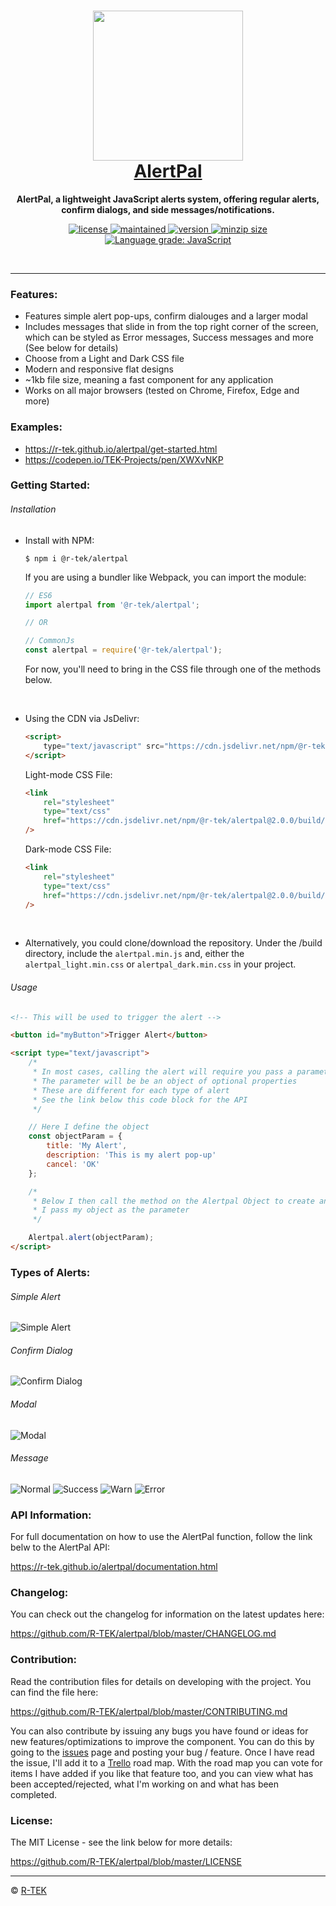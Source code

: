 <h1 align="center" style="color: rgb(7, 128, 228)">
    <a href="https://r-tek.github.io/alertpal/" target="blank">
        <img height="240" src="./assets/img/interface_view.png"/>
        <br />
        AlertPal
    </a>
</h1>

<p align="center">
    <b>AlertPal, a lightweight JavaScript alerts system, offering regular alerts, confirm dialogs, and side messages/notifications.</b>
</p>

<p align="center">
    <a href="https://github.com/R-TEK/alertpal/blob/master/LICENSE">
        <img src="https://badgen.net/github/license/R-TEK/alertpal?color=ff0000" alt="license" />
    </a>
    <a href="https://github.com/R-TEK/alertpal/graphs/contributors">
        <img src="https://badgen.net/badge/maintained/Yes?color=008c17" alt="maintained" />
    </a>
    <a href="https://www.npmjs.com/package/@r-tek/alertpal">
        <img src="https://badgen.net/npm/v/@r-tek/alertpal?color=7000c5" alt="version" />
    </a>
    <a href="https://bundlephobia.com/result?p=@r-tek/alertpal@2.0.0">
        <img src="https://badgen.net/bundlephobia/minzip/@r-tek/alertpal?color=158fcc" alt="minzip size" />
    </a>
    <a href="https://lgtm.com/projects/g/R-TEK/alertpal/context:javascript">
        <img alt="Language grade: JavaScript" src="https://img.shields.io/lgtm/grade/javascript/g/R-TEK/alertpal.svg?logo=lgtm&logoWidth=18" alt="lgtm code quality" />
    </a>
</p>

<br/>

---

### Features:

-   Features simple alert pop-ups, confirm dialouges and a larger modal
-   Includes messages that slide in from the top right corner of the screen, which can be styled as Error messages, Success messages and more (See below for details)
-   Choose from a Light and Dark CSS file
-   Modern and responsive flat designs
-   ~1kb file size, meaning a fast component for any application
-   Works on all major browsers (tested on Chrome, Firefox, Edge and more)

### Examples:

-   https://r-tek.github.io/alertpal/get-started.html
-   https://codepen.io/TEK-Projects/pen/XWXvNKP

### Getting Started:

###### Installation

-   Install with NPM:

    ```shell
    $ npm i @r-tek/alertpal
    ```

    If you are using a bundler like Webpack, you can import the module:

    ```javascript
    // ES6
    import alertpal from '@r-tek/alertpal';

    // OR

    // CommonJs
    const alertpal = require('@r-tek/alertpal');
    ```

    For now, you'll need to bring in the CSS file through one of the methods below.

<br />

-   Using the CDN via JsDelivr:

    ```html
    <script>
    	type="text/javascript" src="https://cdn.jsdelivr.net/npm/@r-tek/alertpal@2.0.0/build/alertpal.min.js"
    </script>
    ```

    Light-mode CSS File:

    ```html
    <link
    	rel="stylesheet"
    	type="text/css"
    	href="https://cdn.jsdelivr.net/npm/@r-tek/alertpal@2.0.0/build/alertpal_light.min.css"
    />
    ```

    Dark-mode CSS File:

    ```html
    <link
    	rel="stylesheet"
    	type="text/css"
    	href="https://cdn.jsdelivr.net/npm/@r-tek/alertpal@2.0.0/build/alertpal_dark.min.css"
    />
    ```

<br />

-   Alternatively, you could clone/download the repository. Under the /build directory, include the `alertpal.min.js` and, either the `alertpal_light.min.css` or `alertpal_dark.min.css` in your project.

###### Usage

```html
<!-- This will be used to trigger the alert -->

<button id="myButton">Trigger Alert</button>

<script type="text/javascript">
	/*
	 * In most cases, calling the alert will require you pass a parameter
	 * The parameter will be be an object of optional properties
	 * These are different for each type of alert
	 * See the link below this code block for the API
	 */

	// Here I define the object
	const objectParam = {
	    title: 'My Alert',
	    description: 'This is my alert pop-up'
	    cancel: 'OK'
	};

	/*
	 * Below I then call the method on the Alertpal Object to create an alert
	 * I pass my object as the parameter
	 */

	Alertpal.alert(objectParam);
</script>
```

### Types of Alerts:

###### Simple Alert

![Simple Alert](./assets/img/simple_alert.png)

###### Confirm Dialog

![Confirm Dialog](./assets/img/confirm_dialog.png)

###### Modal

![Modal](./assets/img/modal.png)

###### Message

![Normal](./assets/img/message_normal.png)
![Success](./assets/img/message_success.png)
![Warn](./assets/img/message_warn.png)
![Error](./assets/img/message_error.png)

### API Information:

For full documentation on how to use the AlertPal function, follow the link belw to the AlertPal API:

https://r-tek.github.io/alertpal/documentation.html

### Changelog:

You can check out the changelog for information on the latest updates here:

https://github.com/R-TEK/alertpal/blob/master/CHANGELOG.md

### Contribution:

Read the contribution files for details on developing with the project. You can find the file here:

https://github.com/R-TEK/alertpal/blob/master/CONTRIBUTING.md

You can also contribute by issuing any bugs you have found or ideas for new features/optimizations to improve the component. You can do this by going to the [issues](https://github.com/R-TEK/alertpal/issues) page and posting your bug / feature. Once I have read the issue, I'll add it to a [Trello](https://trello.com/b/LYLtyuFd) road map. With the road map you can vote for items I have added if you like that feature too, and you can view what has been accepted/rejected, what I'm working on and what has been completed.

### License:

The MIT License - see the link below for more details:

https://github.com/R-TEK/alertpal/blob/master/LICENSE

---

&copy; [R-TEK](https://github.com/R-TEK)

